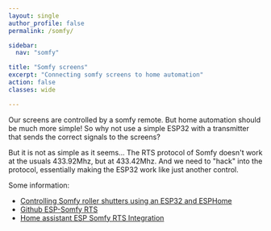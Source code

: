 ```yaml
---
layout: single
author_profile: false
permalink: /somfy/

sidebar:
  nav: "somfy"

title: "Somfy screens"
excerpt: "Connecting somfy screens to home automation"
action: false
classes: wide

---
```

Our screens are controlled by a somfy remote. But home automation should be much more simple! So why not use a simple ESP32 with a transmitter that sends the correct signals to the screens?

But it is not as simple as it seems... The RTS protocol of Somfy doesn't work at the usuals 433.92Mhz, but at 433.42Mhz. And we need to "hack" into the protocol, essentially making the ESP32 work like just another control.

Some information:

- [Controlling Somfy roller shutters using an ESP32 and ESPHome](https://www.die-welt.net/2021/06/controlling-somfy-roller-shutters-using-an-esp32-and-esphome/)
- [Github ESP-Somfy RTS](https://github.com/rstrouse/ESPSomfy-RTS?tab=readme-ov-file)
- [Home assistant ESP Somfy RTS Integration](https://community.home-assistant.io/t/esp-somfy-rts-integration/543401)
